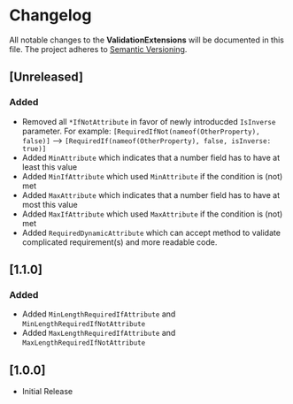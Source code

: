 # Changelog

All notable changes to the **ValidationExtensions** will be documented in this file. The project adheres to [Semantic Versioning](https://semver.org/spec/v2.0.0.html).

## [Unreleased]

### Added
 * Removed all `*IfNotAttribute` in favor of newly introducded `IsInverse` parameter. For example: `[RequiredIfNot(nameof(OtherProperty), false)]` --> `[RequiredIf(nameof(OtherProperty), false, isInverse: true)]`
 * Added `MinAttribute` which indicates that a number field has to have at least this value
 * Added `MinIfAttribute` which used `MinAttribute` if the condition is (not) met
 * Added `MaxAttribute` which indicates that a number field has to have at most this value
 * Added `MaxIfAttribute` which used `MaxAttribute` if the condition is (not) met
 * Added `RequiredDynamicAttribute` which can accept method to validate complicated requirement(s) and more readable code.

## [1.1.0]

### Added
 * Added `MinLengthRequiredIfAttribute` and `MinLengthRequiredIfNotAttribute`
 * Added `MaxLengthRequiredIfAttribute` and `MaxLengthRequiredIfNotAttribute`

## [1.0.0]
 * Initial Release

